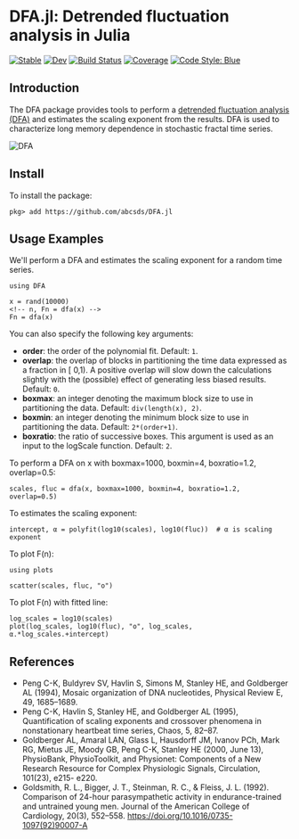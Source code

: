 # DFA.jl: Detrended fluctuation analysis in Julia

[![Stable](https://img.shields.io/badge/docs-stable-blue.svg)](https://abcsds.github.io/DFA.jl/stable/)
[![Dev](https://img.shields.io/badge/docs-dev-blue.svg)](https://abcsds.github.io/DFA.jl/dev/)
[![Build Status](https://github.com/abcsds/DFA.jl/actions/workflows/CI.yml/badge.svg?branch=main)](https://github.com/abcsds/DFA.jl/actions/workflows/CI.yml?query=branch%3Amain)
[![Coverage](https://codecov.io/gh/abcsds/DFA.jl/branch/main/graph/badge.svg)](https://codecov.io/gh/abcsds/DFA.jl)
[![Code Style: Blue](https://img.shields.io/badge/code%20style-blue-4495d1.svg)](https://github.com/invenia/BlueStyle)

## Introduction
The DFA package provides tools to perform a [detrended fluctuation analysis (DFA)](http://en.wikipedia.org/wiki/Detrended_fluctuation_analysis) and estimates the scaling exponent from the results. DFA is used to characterize long memory dependence in stochastic fractal time series.

![DFA](/home/beto/code/DFA.jl/test/DFA_B.png)

## Install
To install the package:

`pkg> add https://github.com/abcsds/DFA.jl`

## Usage Examples
We'll perform a DFA and estimates the scaling exponent for a random time series.
```
using DFA

x = rand(10000)
<!-- n, Fn = dfa(x) -->
Fn = dfa(x)
```
You can also specify the following key arguments:

* **order**:  the order of the polynomial fit. Default: `1`.
* **overlap**:  the overlap of blocks in partitioning the time data expressed as a fraction in [
0,1). A positive overlap will slow down the calculations slightly with the (possible)
effect of generating less biased results. Default: `0`.
* **boxmax**: an integer denoting the maximum block size to use in partitioning the data. Default:
`div(length(x), 2)`.
* **boxmin**: an integer denoting the minimum block size to use in partitioning the data. Default: `2*(order+1)`.
* **boxratio**: the ratio of successive boxes. This argument is used as an input to the logScale
function. Default: `2`.

To perform a DFA on x with boxmax=1000, boxmin=4, boxratio=1.2, overlap=0.5:
```
scales, fluc = dfa(x, boxmax=1000, boxmin=4, boxratio=1.2, overlap=0.5)
```
To estimates the scaling exponent:
```
intercept, α = polyfit(log10(scales), log10(fluc))  # α is scaling exponent
```
To plot F(n):
```
using plots

scatter(scales, fluc, "o")
```
To plot F(n) with fitted line:
```
log_scales = log10(scales)
plot(log_scales, log10(fluc), "o", log_scales, α.*log_scales.+intercept)
```

## References
* Peng C-K, Buldyrev SV, Havlin S, Simons M, Stanley HE, and Goldberger AL (1994), Mosaic
organization of DNA nucleotides, Physical Review E, 49, 1685–1689.
* Peng C-K, Havlin S, Stanley HE, and Goldberger AL (1995), Quantification of scaling exponents
and crossover phenomena in nonstationary heartbeat time series, Chaos, 5, 82–87.
* Goldberger AL, Amaral LAN, Glass L, Hausdorff JM, Ivanov PCh, Mark RG, Mietus JE, Moody
GB, Peng C-K, Stanley HE (2000, June 13), PhysioBank, PhysioToolkit, and Physionet: Components
of a New Research Resource for Complex Physiologic Signals, Circulation, 101(23), e215-
e220.
* Goldsmith, R. L., Bigger, J. T., Steinman, R. C., & Fleiss, J. L. (1992). Comparison of 24-hour parasympathetic activity in endurance-trained and untrained young men. Journal of the American College of Cardiology, 20(3), 552–558. https://doi.org/10.1016/0735-1097(92)90007-A

